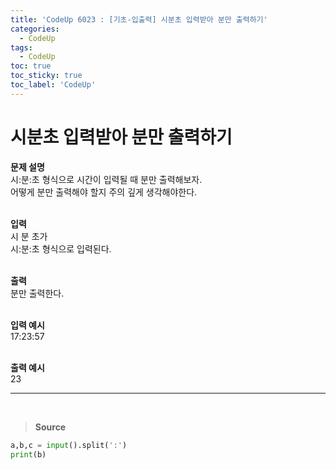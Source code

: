```yaml
---
title: 'CodeUp 6023 : [기초-입출력] 시분초 입력받아 분만 출력하기'
categories:
  - CodeUp
tags:
  - CodeUp
toc: true
toc_sticky: true
toc_label: 'CodeUp'
---
```


# 시분초 입력받아 분만 출력하기

**문제 설명**  
시:분:초 형식으로 시간이 입력될 때 분만 출력해보자.  
어떻게 분만 출력해야 할지 주의 깊게 생각해야한다.  
<br>

**입력**  
시 분 초가  
시:분:초 형식으로 입력된다.  
<br>

**출력**  
분만 출력한다.  
<br>

**입력 예시**  
17:23:57  
<br>

**출력 예시**  
23

---

<br>

> **Source**

```python
a,b,c = input().split(':')
print(b)
```
